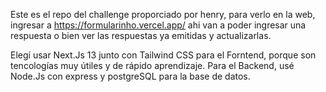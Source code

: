Este es el repo del challenge proporciado por henry, para verlo en la web, ingresar a https://formularinho.vercel.app/ ahi van a poder ingresar una respuesta o bien ver las respuestas ya emitidas y actualizarlas.

Elegí usar Next.Js 13 junto con Tailwind CSS para el Forntend, porque son tencologías muy útiles y de rápido aprendizaje. Para el Backend, usé Node.Js con express y postgreSQL para la base de datos.

